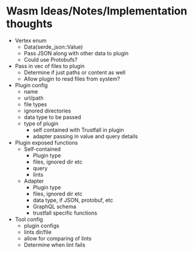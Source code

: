 # Wasm Ideas/Notes/Implementation thoughts

 * Vertex enum
   * Data(serde_json::Value)
   * Pass JSON along with other data to plugin
   * Could use Protobufs?
 * Pass in vec of files to plugin
   * Determine if just paths or content as well
   * Allow plugin to read files from system?
 * Plugin config
   * name
   * url/path
   * file types
   * ignored directories
   * data type to be passed
   * type of plugin
     * self contained with Trustfall in plugin
     * adapter passing in value and query details
 * Plugin exposed functions
   * Self-contained
     * Plugin type
     * files, ignored dir etc
     * query
     * lints
   * Adapter
     * Plugin type
     * files, ignored dir etc
     * data type, if JSON, protobuf, etc
     * GraphQL schema
     * trustfall specific functions
 * Tool config
   * plugin configs
   * lints dir/file
   * allow for comparing of lints
   * Determine when lint fails